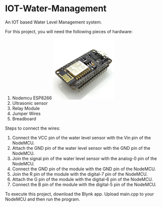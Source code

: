 # IOT-Water-Management
An IOT based Water Level Management system.

For this project, you will need the following pieces of hardware:

1. Nodemcu ESP8266 <img src="images/71ZUXpbgc1L.jpg" width="200" height="200">
2. Ultrasonic sensor
3. Relay Module
4. Jumper Wires
5. Breadboard

Steps to connect the wires:
1. Connect the VCC pin of the water level sensor with the Vin pin of the NodeMCU.
2. Attach the GND pin of the water level sensor with the GND pin of the NodeMCU.
3. Join the signal pin of the water level sensor with the analog-0 pin of the NodeMCU.
4. Connect the GND pin of the module with the GND pin of the NodeMCU.
5. Join the R pin of the module with the digital-7 pin of the NodeMCU.
6. Attach the G pin of the module with the digital-6 pin of the NodeMCU.
7. Connect the B pin of the module with the digital-5 pin of the NodeMCU.

To execute this project, download the Blynk app. Upload main.cpp to your NodeMCU and then run the program.
